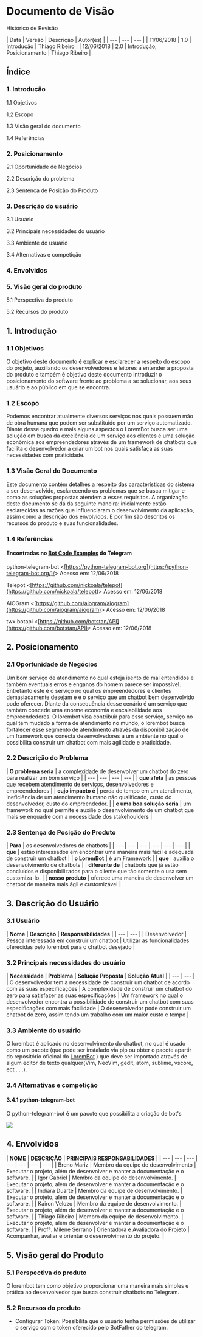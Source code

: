 # Documento de Visão

Histórico de Revisão

| Data | Versão | Descrição | Autor\(es\) |
| --- | --- | --- |
| 11/06/2018 | 1.0 | Introdução | Thiago Ribeiro |
| 12/06/2018 | 2.0 | Introdução, Posicionamento | Thiago Ribeiro |

## Índice

### 1. Introdução

1.1 Objetivos

1.2 Escopo

1.3 Visão geral do documento

1.4 Referências

### 2. Posicionamento

2.1 Oportunidade de Negócios

2.2 Descrição do problema

2.3 Sentença de Posição do Produto

### 3. Descrição do usuário

3.1 Usuário

3.2 Principais necessidades do usuário

3.3 Ambiente do usuário

3.4 Alternativas e competição

### 4. Envolvidos

### 5. Visão geral do produto

5.1 Perspectiva do produto

5.2 Recursos do produto

## 1. Introdução

### 1.1 Objetivos

O objetivo deste documento é explicar e esclarecer a respeito do escopo do projeto, auxiliando os desenvolvedores e leitores a entender a proposta do produto e também é objetivo deste documento introduzir o posicionamento do software frente ao problema a se solucionar, aos seus usuário e ao público em que se encontra.

### 1.2 Escopo

Podemos encontrar atualmente diversos serviços nos quais possuem mão de obra humana que podem ser substituído por um serviço automatizado. Diante desse quadro e mais alguns aspectos o LoremBot busca ser uma solução em busca da excelência de um serviço aos clientes e uma solução econômica aos empreendedores através de um framework de chatbots que facilita o desenvolvedor a criar um bot nos quais satisfaça as suas necessidades com praticidade.

### 1.3 Visão Geral do Documento

Este documento contém detalhes a respeito das características do sistema a ser desenvolvido, esclarecendo os problemas que se busca mitigar e como as soluções propostas atendem a esses requisitos. A organização deste documento se dá da seguinte maneira: inicialmente estão esclarecidas as razões que influenciaram o desenvolvimento da aplicação, assim como a descrição dos envolvidos. E por fim são descritos os recursos do produto e suas funcionalidades.

### 1.4 Referências

#### Encontradas no [Bot Code Examples](https://core.telegram.org/bots/samples) do Telegram 

python-telegram-bot &lt;[https://python-telegram-bot.org](https://python-telegram-bot.org/)/&gt; Acesso em: 12/06/2018

Telepot &lt;[https://github.com/nickoala/telepot](https://github.com/nickoala/telepot)&gt; Acesso em: 12/06/2018

AIOGram &lt;[https://github.com/aiogram/aiogram](https://github.com/aiogram/aiogram)&gt; Acesso em: 12/06/2018

twx.botapi &lt;[https://github.com/botstan/API](https://github.com/botstan/API)&gt; Acesso em: 12/06/2018

## 2. Posicionamento

### 2.1 Oportunidade de Negócios

Um bom serviço de atendimento no qual esteja isento de mal entendidos e também eventuais erros e enganos do homem parece ser impossível.  Entretanto este é o serviço no qual os empreendedores e clientes demasiadamente desejam e é o serviço que um chatbot bem desenvolvido pode oferecer. Diante da consequência desse cenário é um serviço que também concede uma enorme economia e escalabilidade aos empreendedores. O lorembot visa contribuir para esse serviço, serviço no qual tem mudado a forma de atendimento no mundo, o lorembot busca fortalecer esse segmento de atendimento através da disponibilização de um framework que conecta desenvolvedores a um ambiente no qual o possibilita construir um chatbot com mais agilidade e praticidade. 

### 2.2 Descrição do Problema

| **O problema seria** | a complexidade de desenvolver um chatbot do zero para realizar um bom serviço |
| --- | --- | --- | --- |
| **que afeta** | as pessoas que recebem atendimento de serviços, desenvolvedores e empreendedores |
| **cujo impacto é** | perda de tempo em um atendimento, ineficiência de um atendimento humano não qualificado, custo do desenvolvedor, custo do empreendedor. |
| **e uma boa solução seria** | um framework no qual permite e auxilie o desenvolvimento de um chatbot que mais se enquadre com a necessidade dos stakehoulders |

### 2.3 Sentença de Posição do Produto

| **Para** | os desenvolvedores de chatbots |
| --- | --- | --- | --- | --- | --- |
| **que** | estão interessados em encontrar uma maneira mais fácil e adequada de construir um chatbot |
| **o LoremBot** | é um Framework  |
| **que** | auxilia o desenvolvimento de chatbots |
| **diferente de** | chatbots que já estão concluídos e disponibilizados para o cliente que tão somente o usa sem customiza-lo. |
| **nosso produto** | oferece uma maneira de desenvolver um chatbot de maneira mais ágil e customizável |

## 3. Descrição do Usuário

### 3.1 Usuário

| **Nome** | **Descrição** | **Responsabilidades** |
| --- | --- |
| Desenvolvedor | Pessoa interessada em construir um chatbot  | Utilizar as funcionalidades oferecidas pelo lorembot para o chatbot desejado |

### 3.2 Principais necessidades do usuário

| **Necessidade** | **Problema** | **Solução Proposta** | **Solução Atual** |
| --- | --- |
| O desenvolvedor tem a necessidade de construir um chatbot de acordo com as suas especificações | A complexidade de construir um chatbot do zero para satisfazer as suas especificações | Um framework no qual o desenvolvedor encontra a possibilidade de construir um chatbot com suas especificações com mais facilidade | O desenvolvedor pode construir um chatbot do zero, assim tendo um trabalho com um maior custo e tempo |

### 3.3 Ambiente do usuário

O lorembot é aplicado no desenvolvimento do chatbot,  no qual é usado como um pacote \(que pode ser instalado via pip ou obter o pacote apartir do repositório oficinal do [LoremBot](https://github.com/DSW12018/LoremBot) \) que deve ser importado através de algum editor de texto qualquer\(Vim, NeoVim, gedit, atom, sublime, vscore, ect . . .\). 

### 3.4 Alternativas e competição

#### 3.4.1 python-telegram-bot

O python-telegram-bot é um pacote que possibilita a criação de bot's

![](.gitbook/assets/python-telegram-bot.png)

## 4. Envolvidos

| **NOME** | **DESCRIÇÃO** | **PRINCIPAIS RESPONSABILIDADES** |
| --- | --- | --- | --- | --- | --- | --- |
| Breno Mariz | Membro da equipe de desenvolvimento | Executar o projeto, além de desenvolver e manter a documentação e o software. |
| Igor Gabriel | Membro da equipe de desenvolvimento. | Executar o projeto, além de desenvolver e manter a documentação e o software. |
| Indiara Duarte | Membro da equipe de desenvolvimento. | Executar o projeto, além de desenvolver e manter a documentação e o software. |
| Kairon Velozo | Membro da equipe de desenvolvimento. | Executar o projeto, além de desenvolver e manter a documentação e o software. |
| Thiago Ribeiro | Membro da equipe de desenvolvimento. | Executar o projeto, além de desenvolver e manter a documentação e o software. |
| Profª. Milene Serrano | Orientadora e Avaliadora do Projeto  | Acompanhar, avaliar e orientar o desenvolvimento do projeto. |

## 5. Visão geral do Produto

### 5.1 Perspectiva do produto

 O lorembot tem como objetivo proporcionar uma maneira mais simples e prática ao desenvolvedor que busca construir chatbots no Telegram.

### 5.2 Recursos do produto

* Configurar Token: Possibilita que o usuário tenha permissões de utilizar o serviço com o token oferecido pelo BotFather do telegram.

